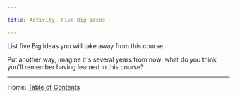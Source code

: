 ```yaml
---

title: Activity, Five Big Ideas

---
```


List five Big Ideas you will take away from this course.

Put another way, imagine it's several years from now: what do you think you'll remember having learned in this course?

--------

Home: [Table of Contents](../README.md)
